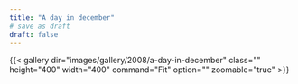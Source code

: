 ```yaml
---
title: "A day in december"
# save as draft
draft: false
---
```


{{< gallery dir="images/gallery/2008/a-day-in-december" class="" height="400" width="400" command="Fit" option="" zoomable="true" >}}
